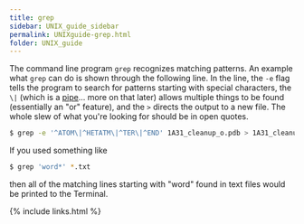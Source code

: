 ```yaml
---
title: grep
sidebar: UNIX_guide_sidebar
permalink: UNIXguide-grep.html
folder: UNIX_guide
---
```


The command line program `grep` recognizes matching patterns.
An example what `grep` can do is shown through the following line.
In the line, the `-e` flag tells the program to search for patterns starting
with special characters, the `\|`  (which is a [pipe](UNIXguide-pipe.html)...
more on that later) allows multiple things to be found (essentially an "or"
feature), and the `>` directs the output to a new file.
The whole slew of what you're looking for should be in open quotes.
```bash
$ grep -e '^ATOM\|^HETATM\|^TER\|^END' 1A31_cleanup_o.pdb > 1A31_cleanup_o2.pdb
```
If you used something like
```bash
$ grep 'word*' *.txt
```
then all of the matching lines starting with "word" found in text files would
be printed to the Terminal.

{% include links.html %}
